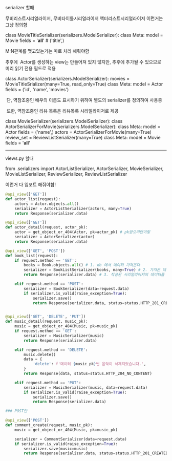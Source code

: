 serializer 할때

무비리스트시리얼라이저, 무비타이틀시리얼라이저 액터리스트시리얼라이저 이런거는 그냥 정의함

class MovieTitleSerializer(serializers.ModelSerializer):
    class Meta:
        model = Movie
        fields = '__all__' # ('title',)

M:N관계를 맺고있는거는 따로 처리 해줘야함

추후에  Actor를 생성하는 view는 만들어져 있지 않지만, 추후에 추가될 수 있으므로 미리 읽기 전용 필드로 적용

class ActorSerializer(serializers.ModelSerializer):
    movies = MovieTitleSrializer(many=True, read_only=True)
    class Meta:
        model = Actor
        fields = ('id', 'name', 'movies')

 단, 역참조중인 배우의 이름도 표시하기 위하여 별도의 serializer를 정의하여 사용중

 또한, 역참조중인 리뷰 목록은 리뷰목록 시리얼라이저로 제공

class MovieSerializer(serializers.ModelSerializer):
    class ActorSerializerForMovie(serializers.ModelSerializer):
        class Meta:
            model = Actor
            fields = ('name',)
    actors = ActorSerializerForMovie(many=True)
    review_set = ReviewListSerializer(many=True)
    class Meta:
        model = Movie
        fields = '__all__'

---

views.py 할때

from .serializers import ActorListSerializer, ActorSerializer, MovieSerializer, MovieListSerializer, ReviewSerializer, ReviewListSerializer

이런거 다 임포트 해줘야함!

```python
@api_view(['GET'])
def actor_list(request):
    actors = Actor.objects.all()
    serializer = ActorListSerializer(actors, many=True)
    return Response(serializer.data)

@api_view(['GET'])
def actor_detail(request, actor_pk):
    actor = get_object_or_404(Actor, pk=actor_pk) # pk받으려면이렇
    serializer = ActorSerializer(actor)
    return Response(serializer.data)

@api_view(['GET', 'POST'])
def book_list(request):
    if request.method == 'GET':
        books = Book.objects.all() # 1. db 에서 데이터 가져온다 
        serializer = BookListSerializer(books, many=True) # 2. 가져온 데이터를 만든 시리얼라이저
        return Response(serializer.data) # 3. 작성된 시리얼라이저의 데이터를 응답으로 리턴

    elif request.method == 'POST':
        serializer = BookSerializer(data=request.data)
        if serializer.is_valid(raise_exception=True):
            serializer.save()
            return Response(serializer.data, status=status.HTTP_201_CREATED)


@api_view(['GET', 'DELETE', 'PUT'])
def music_detail(request, music_pk):
    music = get_object_or_404(Music, pk=music_pk)
    if request.method == 'GET':
        serializer = MusicSerializer(music)
        return Response(serializer.data)

    elif request.method == 'DELETE':
        music.delete()
        data = {
            'delete': f'데이터 {music_pk}번 음악이 삭제되었습니다.',
        }
        return Response(data, status=status.HTTP_204_NO_CONTENT)

    elif request.method == 'PUT':
        serializer = MusicSerializer(music, data=request.data)
        if serializer.is_valid(raise_exception=True):
            serializer.save()
            return Response(serializer.data)

### POST만

@api_view(['POST'])
def comment_create(request, music_pk):
    music = get_object_or_404(Music, pk=music_pk)

    serializer = CommentSerializer(data=request.data)
    if serializer.is_valid(raise_exception=True):
        serializer.save(music=music)
        return Response(serializer.data, status=status.HTTP_201_CREATED)
```


